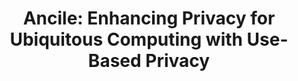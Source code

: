 ---
title: "Ancile: Enhancing Privacy for Ubiquitous Computing with Use-Based Privacy"
conference_name: "WPES"
conference_link: "https://crises-deim.urv.cat/wpes2019/"
paper_link: "pdf/ancile.pdf"
year: 2019
draft: False
authors: ["Eugene Bagdasaryan", "Griffin Berlstein", "Jason Waterman", "Eleanor Birrell", "Nate Foster", "Fred B. Schneider", "Deborah Estrin"]
---